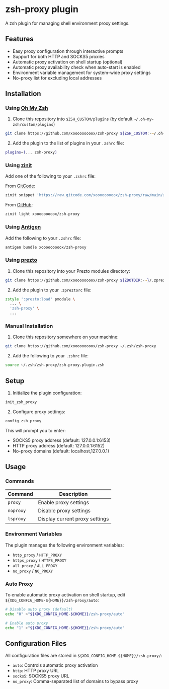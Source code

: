 # zsh-proxy plugin

A zsh plugin for managing shell environment proxy settings.

## Features

- Easy proxy configuration through interactive prompts
- Support for both HTTP and SOCKS5 proxies
- Automatic proxy activation on shell startup (optional)
- Automatic proxy availability check when auto-start is enabled
- Environment variable management for system-wide proxy settings
- No-proxy list for excluding local addresses

## Installation

### Using [Oh My Zsh](https://github.com/ohmyzsh/ohmyzsh)

1. Clone this repository into `$ZSH_CUSTOM/plugins` (by default `~/.oh-my-zsh/custom/plugins`)

```zsh
git clone https://github.com/xooooooooox/zsh-proxy ${ZSH_CUSTOM:-~/.oh-my-zsh/custom}/plugins/zsh-proxy
```

2. Add the plugin to the list of plugins in your `.zshrc` file:

```zsh
plugins=(... zsh-proxy)
```

### Using [zinit](https://github.com/zdharma-continuum/zinit)

Add one of the following to your `.zshrc` file:

From [GitCode](https://gitcode.com/xooooooooox/zsh-proxy):

```zsh
zinit snippet 'https://raw.gitcode.com/xooooooooox/zsh-proxy/raw/main/zsh-proxy.plugin.zsh'
```

From [GitHub](https://github.com/xooooooooox/zsh-proxy):

```zsh
zinit light xooooooooox/zsh-proxy
```

### Using [Antigen](https://github.com/zsh-users/antigen)

Add the following to your `.zshrc` file:

```zsh
antigen bundle xooooooooox/zsh-proxy
```

### Using [prezto](https://github.com/sorin-ionescu/prezto)

1. Clone this repository into your Prezto modules directory:

```zsh
git clone https://github.com/xooooooooox/zsh-proxy ${ZDOTDIR:-~}/.zprezto/contrib/zsh-proxy
```

2. Add the plugin to your `.zpreztorc` file:

```zsh
zstyle ':prezto:load' pmodule \
  ... \
  'zsh-proxy' \
  ...
```

### Manual Installation

1. Clone this repository somewhere on your machine:

```zsh
git clone https://github.com/xooooooooox/zsh-proxy ~/.zsh/zsh-proxy
```

2. Add the following to your `.zshrc` file:

```zsh
source ~/.zsh/zsh-proxy/zsh-proxy.plugin.zsh
```

## Setup

1. Initialize the plugin configuration:

```zsh
init_zsh_proxy
```

2. Configure proxy settings:

```zsh
config_zsh_proxy
```

This will prompt you to enter:

- SOCKS5 proxy address (default: 127.0.0.1:6153)
- HTTP proxy address (default: 127.0.0.1:6152)
- No-proxy domains (default: localhost,127.0.0.1)

## Usage

### Commands

| Command   | Description                    |
|-----------|--------------------------------|
| `proxy`   | Enable proxy settings          |
| `noproxy` | Disable proxy settings         |
| `lsproxy` | Display current proxy settings |

### Environment Variables

The plugin manages the following environment variables:

- `http_proxy` / `HTTP_PROXY`
- `https_proxy` / `HTTPS_PROXY`
- `all_proxy` / `ALL_PROXY`
- `no_proxy` / `NO_PROXY`

### Auto Proxy

To enable automatic proxy activation on shell startup, edit `${XDG_CONFIG_HOME-${HOME}}/zsh-proxy/auto`:

```zsh
# Disable auto proxy (default)
echo "0" >"${XDG_CONFIG_HOME-${HOME}}/zsh-proxy/auto"

# Enable auto proxy
echo "1" >"${XDG_CONFIG_HOME-${HOME}}/zsh-proxy/auto"

```

## Configuration Files

All configuration files are stored in `${XDG_CONFIG_HOME-${HOME}}/zsh-proxy/`:

- `auto`: Controls automatic proxy activation
- `http`: HTTP proxy URL
- `socks5`: SOCKS5 proxy URL
- `no_proxy`: Comma-separated list of domains to bypass proxy
